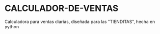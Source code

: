 # CALCULADOR-DE-VENTAS
Calculadora para ventas diarias, diseñada para las "TIENDITAS", hecha en python 
